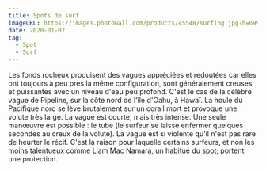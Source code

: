 ```yaml
---
title: Spots de surf
imageURL: https://images.photowall.com/products/45548/surfing.jpg?h=699&q=85
date: 2020-01-07
tag:
  - Spot
  - Surf
---
```



Les fonds rocheux produisent des vagues appréciées et redoutées car elles ont toujours à peu près la même configuration, sont généralement creuses et puissantes avec un niveau d'eau peu profond. C'est le cas de la célèbre vague de Pipeline, sur la côte nord de l'île d'Oahu, à Hawaï. La houle du Pacifique nord se lève brutalement sur un corail mort et provoque une volute très large. La vague est courte, mais très intense. Une seule manœuvre est possible : le tube (le surfeur se laisse enfermer quelques secondes au creux de la volute). La vague est si violente qu'il n'est pas rare de heurter le récif. C'est la raison pour laquelle certains surfeurs, et non les moins talentueux comme Liam Mac Namara, un habitué du spot, portent une protection.